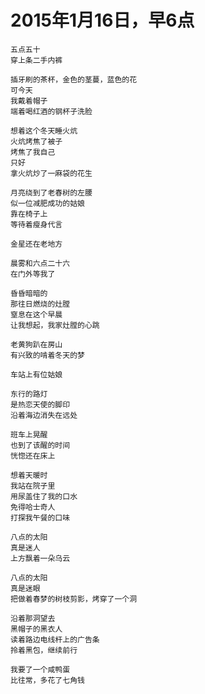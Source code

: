 
# 2015年1月16日，早6点

	
	五点五十
	穿上条二手内裤
	
	插牙刷的茶杯，金色的茎蔓，蓝色的花
	可今天
	我戴着帽子
	端着喝红酒的钢杯子洗脸
	
	想着这个冬天睡火炕
	火炕烤焦了被子
	烤焦了我自己
	只好
	拿火炕炒了一麻袋的花生
	
	月亮绕到了老春树的左腰
	似一位减肥成功的姑娘
	靠在椅子上
	等待着瘦身代言
	
	金星还在老地方
	
	晨雾和六点二十六
	在门外等我了
	
	昏昏暗暗的
	那往日燃烧的灶膛
	窒息在这个早晨
	让我想起，我家灶膛的心跳
	
	老黄狗趴在房山
	有兴致的啃着冬天的梦
	
	车站上有位姑娘
	
	东行的路灯
	是热恋天使的脚印
	沿着海边消失在远处
	
	班车上晃醒
	也到了该醒的时间
	恍惚还在床上
	
	想着天暖时
	我站在院子里
	用尿盖住了我的口水
	免得哈士奇人
	打探我午餐的口味
	
	八点的太阳
	真是迷人
	上方飘着一朵乌云
	
	八点的太阳
	真是迷眼
	把做着春梦的树枝剪影，烤穿了一个洞
	
	沿着那洞望去
	黑帽子的黑衣人
	读着路边电线杆上的广告条
	拎着黑包，继续前行
	
	我要了一个咸鸭蛋
	比往常，多花了七角钱
	
